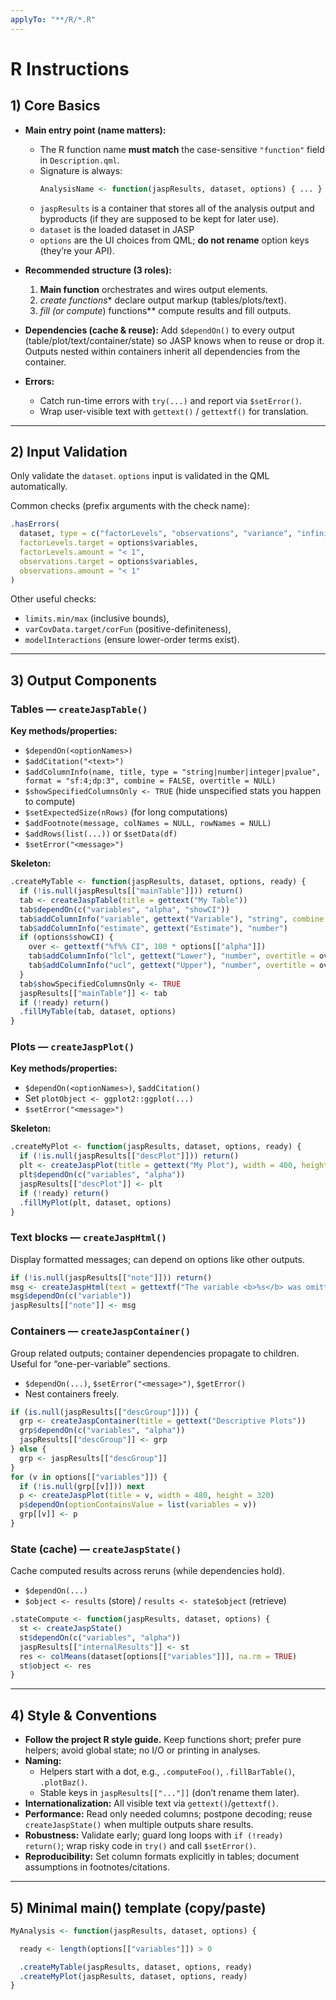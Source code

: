 ```yaml
---
applyTo: "**/R/*.R"
---
```


# R Instructions

## 1) Core Basics

- **Main entry point (name matters):**
  - The R function name **must match** the case-sensitive `"function"` field in `Description.qml`.
  - Signature is always:
    ```r
    AnalysisName <- function(jaspResults, dataset, options) { ... }
    ```
  - `jaspResults` is a container that stores all of the analysis output and byproducts (if they are supposed to be kept for later use).
  - `dataset` is the loaded dataset in JASP
  - `options` are the UI choices from QML; **do not rename** option keys (they’re your API).

- **Recommended structure (3 roles):**
  1) **Main function** orchestrates and wires output elements.
  2) **create* functions** declare output markup (tables/plots/text).
  3) **fill* (or compute*) functions** compute results and fill outputs.

- **Dependencies (cache & reuse):**
  Add `$dependOn()` to every output (table/plot/text/container/state) so JASP knows when to reuse or drop it.
  Outputs nested within containers inherit all dependencies from the container.

- **Errors:**
  - Catch run-time errors with `try(...)` and report via `$setError()`.
  - Wrap user-visible text with `gettext()` / `gettextf()` for translation.

---

## 2) Input Validation

Only validate the `dataset`. `options` input is validated in the QML automatically.

Common checks (prefix arguments with the check name):
```r
.hasErrors(
  dataset, type = c("factorLevels", "observations", "variance", "infinity", "missingValues"),
  factorLevels.target = options$variables,
  factorLevels.amount = "< 1",
  observations.target = options$variables,
  observations.amount = "< 1"
)
```
Other useful checks:
- `limits.min/max` (inclusive bounds),
- `varCovData.target/corFun` (positive-definiteness),
- `modelInteractions` (ensure lower-order terms exist).

---

## 3) Output Components

### Tables — `createJaspTable()`
**Key methods/properties:**
- `$dependOn(<optionNames>)`
- `$addCitation("<text>")`
- `$addColumnInfo(name, title, type = "string|number|integer|pvalue", format = "sf:4;dp:3", combine = FALSE, overtitle = NULL)`
- `$showSpecifiedColumnsOnly <- TRUE` (hide unspecified stats you happen to compute)
- `$setExpectedSize(nRows)` (for long computations)
- `$addFootnote(message, colNames = NULL, rowNames = NULL)`
- `$addRows(list(...))` or `$setData(df)`
- `$setError("<message>")`

**Skeleton:**
```r
.createMyTable <- function(jaspResults, dataset, options, ready) {
  if (!is.null(jaspResults[["mainTable"]])) return()
  tab <- createJaspTable(title = gettext("My Table"))
  tab$dependOn(c("variables", "alpha", "showCI"))
  tab$addColumnInfo("variable", gettext("Variable"), "string", combine = TRUE)
  tab$addColumnInfo("estimate", gettext("Estimate"), "number")
  if (options$showCI) {
    over <- gettextf("%f%% CI", 100 * options[["alpha"]])
    tab$addColumnInfo("lcl", gettext("Lower"), "number", overtitle = over)
    tab$addColumnInfo("ucl", gettext("Upper"), "number", overtitle = over)
  }
  tab$showSpecifiedColumnsOnly <- TRUE
  jaspResults[["mainTable"]] <- tab
  if (!ready) return()
  .fillMyTable(tab, dataset, options)
}
```

### Plots — `createJaspPlot()`
**Key methods/properties:**
- `$dependOn(<optionNames>)`, `$addCitation()`
- Set `plotObject <- ggplot2::ggplot(...)`
- `$setError("<message>")`

**Skeleton:**
```r
.createMyPlot <- function(jaspResults, dataset, options, ready) {
  if (!is.null(jaspResults[["descPlot"]])) return()
  plt <- createJaspPlot(title = gettext("My Plot"), width = 400, height = 300)
  plt$dependOn(c("variables", "alpha"))
  jaspResults[["descPlot"]] <- plt
  if (!ready) return()
  .fillMyPlot(plt, dataset, options)
}
```

### Text blocks — `createJaspHtml()`
Display formatted messages; can depend on options like other outputs.
```r
if (!is.null(jaspResults[["note"]])) return()
msg <- createJaspHtml(text = gettextf("The variable <b>%s</b> was omitted.", options[["variable"]]))
msg$dependOn(c("variable"))
jaspResults[["note"]] <- msg
```

### Containers — `createJaspContainer()`
Group related outputs; container dependencies propagate to children. Useful for “one-per-variable” sections.
- `$dependOn(...)`, `$setError("<message>")`, `$getError()`
- Nest containers freely.

```r
if (is.null(jaspResults[["descGroup"]])) {
  grp <- createJaspContainer(title = gettext("Descriptive Plots"))
  grp$dependOn(c("variables", "alpha"))
  jaspResults[["descGroup"]] <- grp
} else {
  grp <- jaspResults[["descGroup"]]
}
for (v in options[["variables"]]) {
  if (!is.null(grp[[v]])) next
  p <- createJaspPlot(title = v, width = 480, height = 320)
  p$dependOn(optionContainsValue = list(variables = v))
  grp[[v]] <- p
}
```

### State (cache) — `createJaspState()`
Cache computed results across reruns (while dependencies hold).
- `$dependOn(...)`
- `$object <- results` (store) / `results <- state$object` (retrieve)

```r
.stateCompute <- function(jaspResults, dataset, options) {
  st <- createJaspState()
  st$dependOn(c("variables", "alpha"))
  jaspResults[["internalResults"]] <- st
  res <- colMeans(dataset[options[["variables"]]], na.rm = TRUE)
  st$object <- res
}
```

---

## 4) Style & Conventions

- **Follow the project R style guide.** Keep functions short; prefer pure helpers; avoid global state; no I/O or printing in analyses.
- **Naming:**
  - Helpers start with a dot, e.g., `.computeFoo()`, `.fillBarTable()`, `.plotBaz()`.
  - Stable keys in `jaspResults[["..."]]` (don’t rename them later).
- **Internationalization:** All visible text via `gettext()`/`gettextf()`.
- **Performance:** Read only needed columns; postpone decoding; reuse `createJaspState()` when multiple outputs share results.
- **Robustness:** Validate early; guard long loops with `if (!ready) return()`; wrap risky code in `try()` and call `$setError()`.
- **Reproducibility:** Set column formats explicitly in tables; document assumptions in footnotes/citations.

---

## 5) Minimal main() template (copy/paste)

```r
MyAnalysis <- function(jaspResults, dataset, options) {

  ready <- length(options[["variables"]]) > 0

  .createMyTable(jaspResults, dataset, options, ready)
  .createMyPlot(jaspResults, dataset, options, ready)
}
